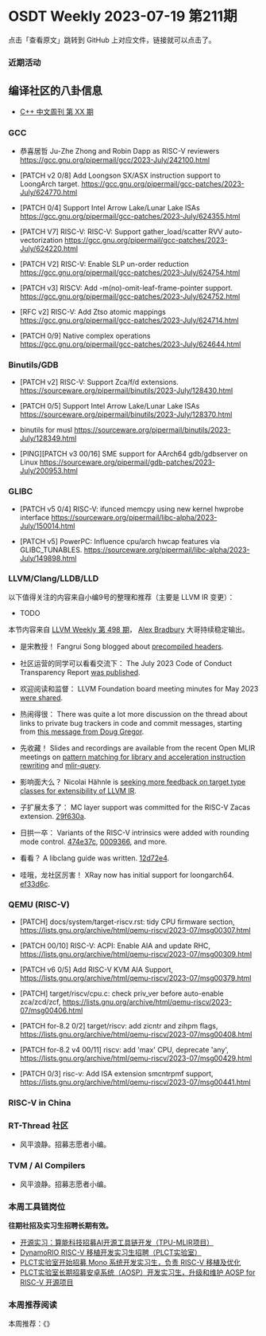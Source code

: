 # OSDT Weekly 2023-07-19 第211期

点击「查看原文」跳转到 GitHub 上对应文件，链接就可以点击了。

### 近期活动

## 编译社区的八卦信息

- [C++ 中文周刊 第 XX 期]()

### GCC

- 恭喜居哲 Ju-Zhe Zhong and Robin Dapp as RISC-V reviewers
  https://gcc.gnu.org/pipermail/gcc/2023-July/242100.html

- [PATCH v2 0/8] Add Loongson SX/ASX instruction support to LoongArch target.
  https://gcc.gnu.org/pipermail/gcc-patches/2023-July/624770.html

- [PATCH 0/4] Support Intel Arrow Lake/Lunar Lake ISAs
  https://gcc.gnu.org/pipermail/gcc-patches/2023-July/624355.html

- [PATCH V7] RISC-V: RISC-V: Support gather_load/scatter RVV auto-vectorization
  https://gcc.gnu.org/pipermail/gcc-patches/2023-July/624220.html

- [PATCH V2] RISC-V: Enable SLP un-order reduction
  https://gcc.gnu.org/pipermail/gcc-patches/2023-July/624754.html

- [PATCH v3] RISCV: Add -m(no)-omit-leaf-frame-pointer support.
  https://gcc.gnu.org/pipermail/gcc-patches/2023-July/624752.html

- [RFC v2] RISC-V: Add Ztso atomic mappings
  https://gcc.gnu.org/pipermail/gcc-patches/2023-July/624714.html

- [PATCH 0/9] Native complex operations
  https://gcc.gnu.org/pipermail/gcc-patches/2023-July/624644.html

### Binutils/GDB

- [PATCH v2] RISC-V: Support Zca/f/d extensions.
  https://sourceware.org/pipermail/binutils/2023-July/128430.html

- [PATCH 0/5] Support Intel Arrow Lake/Lunar Lake ISAs
  https://sourceware.org/pipermail/binutils/2023-July/128370.html

- binutils for musl
  https://sourceware.org/pipermail/binutils/2023-July/128349.html

- [PING][PATCH v3 00/16] SME support for AArch64 gdb/gdbserver on Linux
  https://sourceware.org/pipermail/gdb-patches/2023-July/200953.html

### GLIBC


- [PATCH v5 0/4] RISC-V: ifunced memcpy using new kernel hwprobe interface
  https://sourceware.org/pipermail/libc-alpha/2023-July/150014.html

- [PATCH v5] PowerPC: Influence cpu/arch hwcap features via GLIBC_TUNABLES.
  https://sourceware.org/pipermail/libc-alpha/2023-July/149898.html

### LLVM/Clang/LLDB/LLD


以下值得关注的内容来自小编9号的整理和推荐（主要是 LLVM IR 变更）：

- TODO

本节内容来自 [LLVM Weekly 第 498 期](http://llvmweekly.org/issue/498)，
[Alex Bradbury](https://www.linkedin.com/in/alex-bradbury/) 大哥持续稳定输出。

* 是宋教授！ Fangrui Song blogged about [precompiled headers](https://maskray.me/blog/2023-07-16-precompiled-headers).

* 社区运营的同学可以看看交流下： The July 2023 Code of Conduct Transparency Report [was published](https://discourse.llvm.org/t/july-2023-code-of-conduct-transparency-report/72089).

* 欢迎阅读和监督： LLVM Foundation board meeting minutes for May 2023 [were shared](https://discourse.llvm.org/t/board-meeting-minutes-may-2023/72056).

* 热闹得很： There was quite a lot more discussion on the thread about links to private bug trackers in code and commit messages, starting from [this message from Doug Gregor](https://discourse.llvm.org/t/board-meeting-minutes-may-2023/72056).

* 先收藏！ Slides and recordings are available from the recent Open MLIR meetings on [pattern matching for library and acceleration instruction rewriting](https://discourse.llvm.org/t/open-mlir-meeting-7-6-2023-rfc-on-pattern-matching-for-library-and-acceleration-instruction-rewriting/71844) and [mlir-query](https://discourse.llvm.org/t/open-mlir-meeting-7-13-2023-mlir-query-tool-to-query-mlir-ir-dynamically/71993).

* 影响面大么？ Nicolai Hähnle is [seeking more feedback on target type classes for extensibility of LLVM IR](https://discourse.llvm.org/t/rfc-target-type-classes-for-extensibility-of-llvm-ir/69813/15).

* 子扩展太多了： MC layer support was committed for the RISC-V Zacas extension.  [29f630a](https://reviews.llvm.org/rG29f630a1ddcb).

* 日拱一卒： Variants of the RISC-V intrinsics were added with rounding mode control.
  [474e37c](https://reviews.llvm.org/rG474e37c113ac),
  [0009366](https://reviews.llvm.org/rG00093667b1bd), and more.

* 看看？ A libclang guide was written.
  [12d72e4](https://reviews.llvm.org/rG12d72e4fdee9).

* 哇哦，龙社区厉害！ XRay now has initial support for loongarch64.
  [ef33d6c](https://reviews.llvm.org/rGef33d6cbfc2d).


### QEMU (RISC-V)


- [PATCH] docs/system/target-riscv.rst: tidy CPU firmware section,
  https://lists.gnu.org/archive/html/qemu-riscv/2023-07/msg00307.html

- [PATCH 00/10] RISC-V: ACPI: Enable AIA and update RHC,
  https://lists.gnu.org/archive/html/qemu-riscv/2023-07/msg00309.html

- [PATCH v6 0/5] Add RISC-V KVM AIA Support,
  https://lists.gnu.org/archive/html/qemu-riscv/2023-07/msg00379.html

- [PATCH] target/riscv/cpu.c: check priv_ver before auto-enable zca/zcd/zcf,
  https://lists.gnu.org/archive/html/qemu-riscv/2023-07/msg00406.html

- [PATCH for-8.2 0/2] target/riscv: add zicntr and zihpm flags,
  https://lists.gnu.org/archive/html/qemu-riscv/2023-07/msg00408.html

- [PATCH for-8.2 v4 00/11] riscv: add 'max' CPU, deprecate 'any',
  https://lists.gnu.org/archive/html/qemu-riscv/2023-07/msg00429.html

- [PATCH 0/3] risc-v: Add ISA extension smcntrpmf support,
  https://lists.gnu.org/archive/html/qemu-riscv/2023-07/msg00441.html

### RISC-V in China

### RT-Thread 社区

- 风平浪静。招募志愿者小编。

### TVM / AI Compilers

- 风平浪静。招募志愿者小编。

### 本周工具链岗位

**往期社招及实习生招聘长期有效。**

- [开源实习：算能科技招募AI开源工具链开发（TPU-MLIR项目）](https://mp.weixin.qq.com/s/IBJh0ip4k11PzIMZecsWSw)
- [DynamoRIO RISC-V 移植开发实习生招聘（PLCT实验室）](https://mp.weixin.qq.com/s/J_5TjT6DOqeOXJXQI5VQxw)
- [PLCT实验室开始招募 Mono 系统开发实习生，负责 RISC-V 移植及优化](https://mp.weixin.qq.com/s/whEW7Hay1jIP1tBzIPay1A)
- [PLCT实验室长期招募安卓系统（AOSP）开发实习生，升级和维护 AOSP for RISC-V 开源项目](https://mp.weixin.qq.com/s/dJP2cEB1nex2inR5c-cJog)


### 本周推荐阅读

本周推荐：《》

